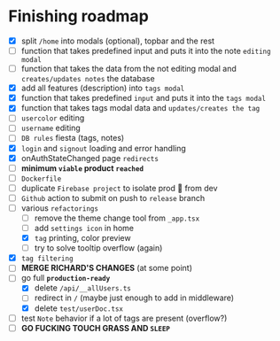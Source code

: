 # Finishing roadmap

- [x] split `/home` into modals (optional), topbar and the rest
- [ ] function that takes predefined input and puts it into the note `editing modal`
- [ ] function that takes the data from the not editing modal and `creates/updates notes` the database
- [x] add all features (description) into `tags modal`
- [x] function that takes predefined `input` and puts it into the `tags modal`
- [x] function that takes tags modal data and `updates/creates the tag`
- [ ] `usercolor` editing
- [ ] `username` editing
- [ ] `DB rules` fiesta (tags, notes)
- [x] `login` and `signout` loading and error handling
- [x] onAuthStateChanged page `redirects`
- [ ] **minimum `viable` product `reached`**
- [ ] `Dockerfile`
- [ ] duplicate `Firebase project` to isolate prod 🚀 from dev
- [ ] `Github` action to submit on push to `release` branch
- [ ] various `refactorings`
  - [ ] remove the theme change tool from `_app.tsx`
  - [ ] add `settings icon` in home
  - [x] `tag` printing, color preview
  - [ ] try to solve tooltip overflow (again)
- [x] `tag filtering`
- [ ] **MERGE RICHARD'S CHANGES** (at some point)
- [ ] go full **`production-ready`**
  - [x] delete `/api/__allUsers.ts`
  - [ ] redirect in `/` (maybe just enough to add in middleware)
  - [x] delete `test/userDoc.tsx`
- [ ] test `Note` behavior if a lot of tags are present (overflow?)
- [ ] **GO FUCKING TOUCH GRASS AND `SLEEP`**

